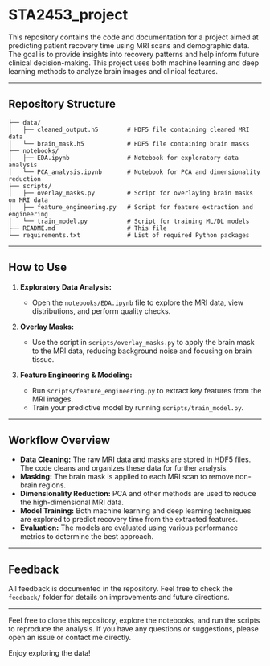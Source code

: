 # STA2453_project


This repository contains the code and documentation for a project aimed at predicting patient recovery time using MRI scans and demographic data. The goal is to provide insights into recovery patterns and help inform future clinical decision-making. This project uses both machine learning and deep learning methods to analyze brain images and clinical features.

---

## Repository Structure

```
├── data/
│   ├── cleaned_output.h5        # HDF5 file containing cleaned MRI data
│   └── brain_mask.h5            # HDF5 file containing brain masks
├── notebooks/
│   ├── EDA.ipynb                # Notebook for exploratory data analysis
│   └── PCA_analysis.ipynb       # Notebook for PCA and dimensionality reduction
├── scripts/
│   ├── overlay_masks.py         # Script for overlaying brain masks on MRI data
│   ├── feature_engineering.py   # Script for feature extraction and engineering
│   └── train_model.py           # Script for training ML/DL models
├── README.md                    # This file
└── requirements.txt             # List of required Python packages
```

---

## How to Use

1. **Exploratory Data Analysis:**  
   - Open the `notebooks/EDA.ipynb` file to explore the MRI data, view distributions, and perform quality checks.

2. **Overlay Masks:**  
   - Use the script in `scripts/overlay_masks.py` to apply the brain mask to the MRI data, reducing background noise and focusing on brain tissue.

3. **Feature Engineering & Modeling:**  
   - Run `scripts/feature_engineering.py` to extract key features from the MRI images.
   - Train your predictive model by running `scripts/train_model.py`.

---

## Workflow Overview

- **Data Cleaning:** The raw MRI data and masks are stored in HDF5 files. The code cleans and organizes these data for further analysis.
- **Masking:** The brain mask is applied to each MRI scan to remove non-brain regions.
- **Dimensionality Reduction:** PCA and other methods are used to reduce the high-dimensional MRI data.
- **Model Training:** Both machine learning and deep learning techniques are explored to predict recovery time from the extracted features.
- **Evaluation:** The models are evaluated using various performance metrics to determine the best approach.

---

## Feedback

All feedback is documented in the repository. Feel free to check the `feedback/` folder for details on improvements and future directions.

---

Feel free to clone this repository, explore the notebooks, and run the scripts to reproduce the analysis. If you have any questions or suggestions, please open an issue or contact me directly.

Enjoy exploring the data!
